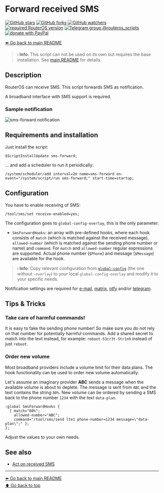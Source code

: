 Forward received SMS
====================

[![GitHub stars](https://img.shields.io/github/stars/eworm-de/routeros-scripts?logo=GitHub&style=flat&color=red)](https://github.com/eworm-de/routeros-scripts/stargazers)
[![GitHub forks](https://img.shields.io/github/forks/eworm-de/routeros-scripts?logo=GitHub&style=flat&color=green)](https://github.com/eworm-de/routeros-scripts/network)
[![GitHub watchers](https://img.shields.io/github/watchers/eworm-de/routeros-scripts?logo=GitHub&style=flat&color=blue)](https://github.com/eworm-de/routeros-scripts/watchers)
[![required RouterOS version](https://img.shields.io/badge/RouterOS-7.15-yellow?style=flat)](https://mikrotik.com/download/changelogs/)
[![Telegram group @routeros_scripts](https://img.shields.io/badge/Telegram-%40routeros__scripts-%2326A5E4?logo=telegram&style=flat)](https://t.me/routeros_scripts)
[![donate with PayPal](https://img.shields.io/badge/Like_it%3F-Donate!-orange?logo=githubsponsors&logoColor=orange&style=flat)](https://www.paypal.com/cgi-bin/webscr?cmd=_s-xclick&hosted_button_id=A4ZXBD6YS2W8J)

[⬅️ Go back to main README](../README.md)

> ℹ️ **Info**: This script can not be used on its own but requires the base
> installation. See [main README](../README.md) for details.

Description
-----------

RouterOS can receive SMS. This script forwards SMS as notification.

A broadband interface with SMS support is required.

### Sample notification

![sms-forward notification](sms-forward.d/notification.avif)

Requirements and installation
-----------------------------

Just install the script:

    $ScriptInstallUpdate sms-forward;

... and add a scheduler to run it periodically:

    /system/scheduler/add interval=2m name=sms-forward on-event="/system/script/run sms-forward;" start-time=startup;

Configuration
-------------

You have to enable receiving of SMS:

    /tool/sms/set receive-enabled=yes;

The configuration goes to `global-config-overlay`, this is the only parameter:

* `SmsForwardHooks`: an array with pre-defined hooks, where each hook consists
  of `match` (which is matched against the received message), `allowed-number`
  (which is matched against the sending phone number or name) and `command`.
  For `match` and `allowed-number` regular expressions are supported. Actual
  phone number (`$Phone`) and message (`$Message`) are available for the hook.

> ℹ️ **Info**: Copy relevant configuration from
> [`global-config`](../global-config.rsc) (the one without `-overlay`) to
> your local `global-config-overlay` and modify it to your specific needs.

Notification settings are required for
[e-mail](mod/notification-email.md),
[matrix](mod/notification-matrix.md),
[ntfy](mod/notification-ntfy.md) and/or
[telegram](mod/notification-telegram.md).

Tips & Tricks
-------------

### Take care of harmful commands!

It is easy to fake the sending phone number! So make sure you do not rely on
that number for potentially harmful commands. Add a shared secret to match
into the text instead, for example: `reboot-53cr3t-5tr1n9` instead of just
`reboot`.

### Order new volume

Most broadband providers include a volume limit for their data plans. The
hook functionality can be used to order new volume automatically.

Let's assume an imaginary provider **ABC** sends a message when the available
volume is about to deplete. The message is sent from `ABC` and the text
contains the string `80%`. New volume can be ordered by sending a SMS back to
the phone number `1234` with the text `data-plan`.

    :global SmsForwardHooks {
      { match="80%";
        allowed-number="ABC";
        command="/tool/sms/send lte1 phone-number=1234 message=\"data-plan\";" };
    };

Adjust the values to your own needs.

See also
--------

* [Act on received SMS](sms-action.md)

---
[⬅️ Go back to main README](../README.md)  
[⬆️ Go back to top](#top)
